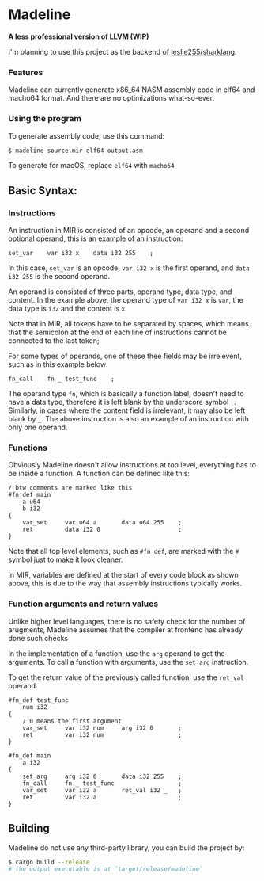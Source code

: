 # Madeline
**A less professional version of LLVM (WIP)**

I'm planning to use this project as the backend of [leslie255/sharklang](https://github.com/leslie255/sharklang).

### Features
Madeline can currently generate x86_64 NASM assembly code in elf64 and macho64 format. And there are no optimizations what-so-ever.

### Using the program
To generate assembly code, use this command:
``` Bash
$ madeline source.mir elf64 output.asm
```
To generate for macOS, replace `elf64` with `macho64`

## Basic Syntax:

### Instructions

An instruction in MIR is consisted of an opcode, an operand and a second optional operand, this is an example of an instruction:

```
set_var    var i32 x    data i32 255    ;
```

In this case, `set_var` is an opcode, `var i32 x` is the first operand, and `data i32 255` is the second operand.

An operand is consisted of three parts, operand type, data type, and content. In the example above, the operand type of `var i32 x` is `var`, the data type is `i32` and the content is `x`.

Note that in MIR, all tokens have to be separated by spaces, which means that the semicolon at the end of each line of instructions cannot be connected to the last token;

For some types of operands, one of these thee fields may be irrelevent, such as in this example below:
```
fn_call    fn _ test_func    ;
```
The operand type `fn`, which is basically a function label, doesn't need to have a data type, therefore it is left blank by the underscore symbol `_`. Similarly, in cases where the content field is irrelevant, it may also be left blank by `_`. The above instruction is also an example of an instruction with only one operand.

### Functions
Obviously Madeline doesn't allow instructions at top level, everything has to be inside a function. A function can be defined like this:

```
/ btw comments are marked like this
#fn_def main
    a u64
    b i32
{
    var_set     var u64 a       data u64 255    ;
    ret         data i32 0                      ;
}
```

Note that all top level elements, such as `#fn_def`, are marked with the `#` symbol just to make it look cleaner.

In MIR, variables are defined at the start of every code block as shown above, this is due to the way that assembly instructions typically works.

### Function arguments and return values
Unlike higher level languages, there is no safety check for the number of arugments, Madeline assumes that the compiler at frontend has already done such checks

In the implementation of a function, use the `arg` operand to get the arguments. To call a function with arguments, use the `set_arg` instruction.

To get the return value of the previously called function, use the `ret_val` operand.

```
#fn_def test_func
    num i32
{
    / 0 means the first argument
    var_set     var i32 num     arg i32 0       ;
    ret         var i32 num                     ;
}

#fn_def main
    a i32
{
    set_arg     arg i32 0       data i32 255    ;
    fn_call     fn _ test_func                  ;
    var_set     var i32 a       ret_val i32 _   ;
    ret         var i32 a                       ;
}
```

## Building
Madeline do not use any third-party library, you can build the project by:
``` Bash
$ cargo build --release
# the output executable is at `target/release/madeline`
```
